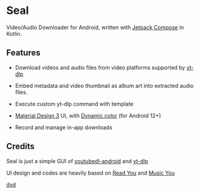 # Seal
Video/Audio Downloader for Android, written with [Jetpack Compose](https://developer.android.com/jetpack/compose) in Kotlin.


## Features

- Download videos and audio files from video platforms supported by [yt-dlp](https://github.com/yt-dlp/yt-dlp)

- Embed metadata and video thumbnail as album art into extracted audio files.

- Execute custom yt-dlp command with template

- [Material Design 3](https://m3.material.io/) UI, with [Dynamic color](https://m3.material.io/styles/color/dynamic-color/overview) (for Android 12+) 

- Record and manage in-app downloads



## Credits

Seal is just a simple GUI of [youtubedl-android](https://github.com/yausername/youtubedl-android) and [yt-dlp](https://github.com/yt-dlp/yt-dlp)

UI design and codes are heavily based on [Read You](https://github.com/Ashinch/ReadYou) and [Music You](https://github.com/Kyant0/MusicYou)

[dvd](https://github.com/yausername/dvd)
